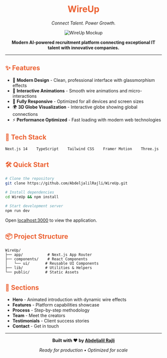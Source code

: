 <div align="center">

# <span style="color: #EC6132">WireUp</span>

*Connect Talent. Power Growth.*

![WireUp Mockup](./wireup-mockup-laptop.webp)

**Modern AI-powered recruitment platform connecting exceptional IT talent with innovative companies.**

---

</div>

## <span style="color: #EC6132">✨ Features</span>

- 🎨 **Modern Design** - Clean, professional interface with glassmorphism effects
- 🔄 **Interactive Animations** - Smooth wire animations and micro-interactions  
- 📱 **Fully Responsive** - Optimized for all devices and screen sizes
- 🌍 **3D Globe Visualization** - Interactive globe showing global connections
- ⚡ **Performance Optimized** - Fast loading with modern web technologies

## <span style="color: #EC6132">🚀 Tech Stack</span>

```
Next.js 14    TypeScript    Tailwind CSS    Framer Motion    Three.js
```

## <span style="color: #EC6132">🛠️ Quick Start</span>

```bash
# Clone the repository
git clone https://github.com/AbdeljalilRajli/WireUp.git

# Install dependencies
cd WireUp && npm install

# Start development server
npm run dev
```

Open [localhost:3000](http://localhost:3000) to view the application.

## <span style="color: #EC6132">📦 Project Structure</span>

```
WireUp/
├── app/           # Next.js App Router
├── components/    # React Components
│   └── ui/       # Reusable UI Components  
├── lib/          # Utilities & Helpers
└── public/       # Static Assets
```

## <span style="color: #EC6132">🎯 Sections</span>

- **Hero** - Animated introduction with dynamic wire effects
- **Features** - Platform capabilities showcase
- **Process** - Step-by-step methodology  
- **Team** - Meet the creators
- **Testimonials** - Client success stories
- **Contact** - Get in touch

---

<div align="center">

**Built with ❤️ by [Abdeljalil Rajli](https://github.com/AbdeljalilRajli)**

*Ready for production • Optimized for scale*

</div>
